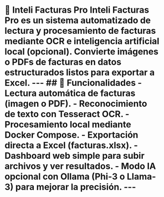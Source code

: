 # 🧾 Inteli Facturas Pro **Inteli Facturas Pro** es un sistema automatizado de lectura y procesamiento de facturas mediante **OCR** e **inteligencia artificial local (opcional)**. Convierte imágenes o PDFs de facturas en datos estructurados listos para exportar a **Excel**. --- ## 🚀 Funcionalidades - Lectura automática de facturas (imagen o PDF). - Reconocimiento de texto con **Tesseract OCR**. - Procesamiento local mediante **Docker Compose**. - Exportación directa a Excel (facturas.xlsx). - Dashboard web simple para subir archivos y ver resultados. - Modo IA opcional con **Ollama (Phi-3 o Llama-3)** para mejorar la precisión. ---
